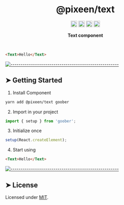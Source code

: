 <!-- ⚠️ This README has been generated from the file(s) "../../blueprint.md" ⚠️--><h1 align="center">@pixeen/text</h1>
<p align="center">
		<a href="https://npmcharts.com/compare/@pixeen/reset?minimal=true"><img alt="Downloads per month" src="https://img.shields.io/npm/dm/@pixeen/reset.svg" height="20"/></a>
<a href="https://www.npmjs.com/package/@pixeen/reset"><img alt="NPM Version" src="https://img.shields.io/npm/v/@pixeen/reset.svg" height="20"/></a>
<a href="https://david-dm.org/pixeen/ui"><img alt="Dependencies" src="https://img.shields.io/david/pixeen/ui.svg" height="20"/></a>
<a href="https://github.com/pixeen/ui/graphs/contributors"><img alt="Contributors" src="https://img.shields.io/github/contributors/pixeen/ui.svg" height="20"/></a>
	</p>

<p align="center">
  <b>Text component</b></br>
  <sub><sub>
</p>

<br />


```html
<Text>Hello</Text>
```



[![-----------------------------------------------------](https://raw.githubusercontent.com/andreasbm/readme/master/assets/lines/solar.png)](#getting-started)

## ➤ Getting Started

1. Install Component

```bash
yarn add @pixeen/text goober
```

2. Import in your project

```typescript jsx
import { setup } from 'goober';
````

3. Initialize once

```typescript jsx
setup(React.createElement);
```

4. Start using

```html
<Text>Hello</Text>
```



[![-----------------------------------------------------](https://raw.githubusercontent.com/andreasbm/readme/master/assets/lines/solar.png)](#license)

## ➤ License
	
Licensed under [MIT](https://opensource.org/licenses/MIT).
